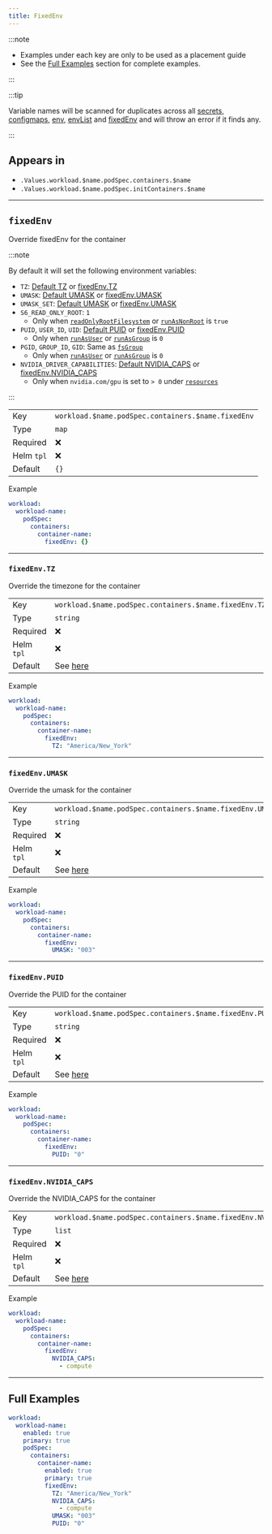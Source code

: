 ```yaml
---
title: FixedEnv
---
```


:::note

- Examples under each key are only to be used as a placement guide
- See the [Full Examples](#full-examples) section for complete examples.

:::

:::tip

Variable names will be scanned for duplicates across all
[secrets](/general/common/secret.md), [configmaps](/general/common/configmap),
[env](/general/common/env), [envList](/general/common/envList) and [fixedEnv](/general/common/fixedEnv)
and will throw an error if it finds any.

:::

## Appears in

- `.Values.workload.$name.podSpec.containers.$name`
- `.Values.workload.$name.podSpec.initContainers.$name`

---

## `fixedEnv`

Override fixedEnv for the container

:::note

By default it will set the following environment variables:

- `TZ`: [Default TZ](/general/common/index.md#tz) or [fixedEnv.TZ](#fixedenvtz)
- `UMASK`: [Default UMASK](/general/common/securityContext.md#securitycontextcontainerumask) or [fixedEnv.UMASK](#fixedenvumask)
- `UMASK_SET`: [Default UMASK](/general/common/securityContext.md#securitycontextcontainerumask) or [fixedEnv.UMASK](#fixedenvumask)
- `S6_READ_ONLY_ROOT`: `1`
  - Only when [`readOnlyRootFilesystem`](/general/common/securityContext.md#securitycontextreadonlyrootfilesystem) or [`runAsNonRoot`](/general/common/securityContext.md#securitycontextrunasnonroot) is `true`
- `PUID`, `USER_ID`, `UID`: [Default PUID](/general/common/securityContext.md#securitycontextcontainerpuid) or [fixedEnv.PUID](#fixedenvpuid)
  - Only when [`runAsUser`](/general/common/securityContext.md#securitycontextrunasuser) or [`runAsGroup`](/general/common/securityContext.md#securitycontextcontainerrunasgroup) is `0`
- `PGID`, `GROUP_ID`, `GID`: Same as [`fsGroup`](/general/common/securityContext.md#securitycontextpodfsgroup)
  - Only when [`runAsUser`](/general/common/securityContext.md#securitycontextrunasuser) or [`runAsGroup`](/general/common/securityContext.md#securitycontextcontainerrunasgroup) is `0`
- `NVIDIA_DRIVER_CAPABILITIES`: [Default NVIDIA_CAPS](/general/common/containerOptions.md#nvidia_caps) or [fixedEnv.NVIDIA_CAPS](#fixedenvnvidia_caps)
  - Only when `nvidia.com/gpu` is set to `> 0` under [`resources`](/general/common/container/resources)

:::

|            |                                                    |
| ---------- | -------------------------------------------------- |
| Key        | `workload.$name.podSpec.containers.$name.fixedEnv` |
| Type       | `map`                                              |
| Required   | ❌                                                 |
| Helm `tpl` | ❌                                                 |
| Default    | `{}`                                               |

Example

```yaml
workload:
  workload-name:
    podSpec:
      containers:
        container-name:
          fixedEnv: {}
```

---

### `fixedEnv.TZ`

Override the timezone for the container

|            |                                                       |
| ---------- | ----------------------------------------------------- |
| Key        | `workload.$name.podSpec.containers.$name.fixedEnv.TZ` |
| Type       | `string`                                              |
| Required   | ❌                                                    |
| Helm `tpl` | ❌                                                    |
| Default    | See [here](/general/common/index.md#tz)               |

Example

```yaml
workload:
  workload-name:
    podSpec:
      containers:
        container-name:
          fixedEnv:
            TZ: "America/New_York"
```

---

### `fixedEnv.UMASK`

Override the umask for the container

|            |                                                                              |
| ---------- | ---------------------------------------------------------------------------- |
| Key        | `workload.$name.podSpec.containers.$name.fixedEnv.UMASK`                     |
| Type       | `string`                                                                     |
| Required   | ❌                                                                           |
| Helm `tpl` | ❌                                                                           |
| Default    | See [here](/general/common/securityContext.md#securitycontextcontainerumask) |

Example

```yaml
workload:
  workload-name:
    podSpec:
      containers:
        container-name:
          fixedEnv:
            UMASK: "003"
```

---

### `fixedEnv.PUID`

Override the PUID for the container

|            |                                                                             |
| ---------- | --------------------------------------------------------------------------- |
| Key        | `workload.$name.podSpec.containers.$name.fixedEnv.PUID`                     |
| Type       | `string`                                                                    |
| Required   | ❌                                                                          |
| Helm `tpl` | ❌                                                                          |
| Default    | See [here](/general/common/securityContext.md#securitycontextcontainerpuid) |

Example

```yaml
workload:
  workload-name:
    podSpec:
      containers:
        container-name:
          fixedEnv:
            PUID: "0"
```

---

### `fixedEnv.NVIDIA_CAPS`

Override the NVIDIA_CAPS for the container

|            |                                                                |
| ---------- | -------------------------------------------------------------- |
| Key        | `workload.$name.podSpec.containers.$name.fixedEnv.NVIDIA_CAPS` |
| Type       | `list`                                                         |
| Required   | ❌                                                             |
| Helm `tpl` | ❌                                                             |
| Default    | See [here](/general/common/containerOptions.md#nvidia_caps)    |

Example

```yaml
workload:
  workload-name:
    podSpec:
      containers:
        container-name:
          fixedEnv:
            NVIDIA_CAPS:
              - compute
```

---

## Full Examples

```yaml
workload:
  workload-name:
    enabled: true
    primary: true
    podSpec:
      containers:
        container-name:
          enabled: true
          primary: true
          fixedEnv:
            TZ: "America/New_York"
            NVIDIA_CAPS:
              - compute
            UMASK: "003"
            PUID: "0"
```
